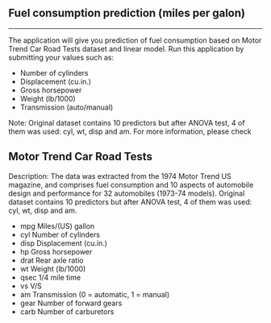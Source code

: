 Fuel consumption prediction (miles per galon)
--------------------------------------------------
--------------------------------------------------

The application will give you prediction of fuel consumption based on Motor Trend Car Road Tests dataset and linear model.
Run this application by submitting your values such as: 
- Number of cylinders
- Displacement (cu.in.)
- Gross horsepower
- Weight (lb/1000)
- Transmission (auto/manual)

Note: Original dataset contains 10 predictors but after ANOVA test, 4 of them was used: cyl, wt, disp and am. For more information, please check

Motor Trend Car Road Tests
--------------------------------------------------

Description: The data was extracted from the 1974 Motor Trend US magazine, and comprises fuel consumption and 10 aspects of automobile design and performance for 32 automobiles (1973-74 models).
Original dataset contains 10 predictors but after ANOVA test, 4 of them was used: cyl, wt, disp and am. 
- mpg	 Miles/(US) gallon
- cyl	 Number of cylinders
- disp	 Displacement (cu.in.)
- hp	 Gross horsepower
- drat	 Rear axle ratio
- wt	 Weight (lb/1000)
- qsec	 1/4 mile time
- vs	 V/S
- am	 Transmission (0 = automatic, 1 = manual)
- gear	 Number of forward gears
- carb	 Number of carburetors
